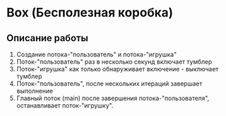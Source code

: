 # Box (Бесполезная коробка)
## Описание работы
1. Создание потока-"пользователь" и потока-"игрушка"
2. Поток-"пользователь" раз в несколько секунд включает тумблер
3. Поток-"игрушка" как только обнаруживает включение - выключает тумблер
4. Поток-"пользователь", после нескольких итераций завершает выполнение
5. Главный поток (main) после завершения потока-"пользователя", останавливает поток-"игрушку".
